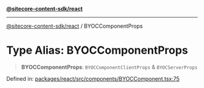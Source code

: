 [**@sitecore-content-sdk/react**](../README.md)

***

[@sitecore-content-sdk/react](../README.md) / BYOCComponentProps

# Type Alias: BYOCComponentProps

> **BYOCComponentProps**: `BYOCComponentClientProps` & `BYOCServerProps`

Defined in: [packages/react/src/components/BYOCComponent.tsx:75](https://github.com/Sitecore/xmc-jss-dev/blob/ecfb4b66ff16c45f596cda74396c27d7d39de5a5/packages/react/src/components/BYOCComponent.tsx#L75)
